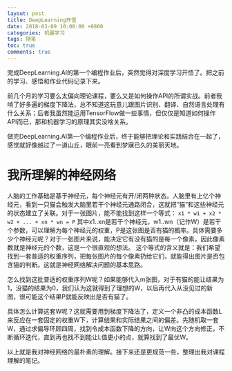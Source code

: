 ```yaml
---
layout: post
title: DeepLearning开悟
date: 2018-03-09 10:00:00 +0800
categories: 机器学习
tags: 随笔
toc: true
comments: true
---
```

完成DeepLearning.AI的第一个编程作业后，突然觉得对深度学习开悟了。把之前的学习、感悟和作业代码记录下来。
<!-- more -->
前几个月的学习要么太偏向理论课程，要么又是如何操作API的所谓实战。前者我啃了好多遍的梯度下降法，总不知道这玩意儿跟图片识别、翻译、自然语言处理有什么关系；后者我虽然能运用TensorFlow做一些事情，但仅仅是知道如何操作API而已，那和机器学习的原理其实没啥关系。

做完DeepLearning.AI第一个编程作业后，终于能够把理论和实践结合在一起了，感觉就好像越过了一道山丘，眼前一亮看到梦寐已久的美丽天地。

# 我所理解的神经网络
人脑的工作基础是基于神经元，每个神经元有开/闭两种状态。人脑里有上亿个神经元，看到一只猫会触发大脑里若干个神经元通路闭合，这就把“猫”和这些神经元的状态建立了关联。对于一张图片，能不能找到这样一个等式：
`x1 * w1 + x2 * w2 + ... + xn * wn = P`
其中x1..xn是若干个神经元，w1..wn（记作W）是若干个参数，可以理解为每个神经元的权重，P是这张图是否有猫的概率。具体需要多少个神经元呢？对于一张图片来说，能决定它有没有猫的是每一个像素，因此像素数就是神经元的个数，这是一个很直观的想法。
这个等式的含义就是：我们希望找到一套普适的权重序列，把每张图片的每个像素扔给它们，就能得出图片是否包含猫的判断。这就是神经网络解决问题的基本思路。

怎么找到这批普适的权重序列W呢？如果能够代入m张图，对于有猫的能让结果为1，没猫的结果为0，我们认为这就得到了理想的W，以后再代入从没见过的新图，很可能这个结果P就能反映出是否有猫了。

具体怎么计算这套W呢？这就需要用到梯度下降法了，定义一个非凸的成本函数L来反应在一套固定的权重W下，计算结果和实际结果之间的偏差。先随机取一套W，通过求偏导环顾四周，找到令成本函数下降的方向，让W向这个方向修正，不断循环迭代，直到再也找不到能让L值更小的点，就算找到了最优W。

以上就是我对神经网络的最朴素的理解。接下来还是更规范一些，整理出我对课程理解的笔记。